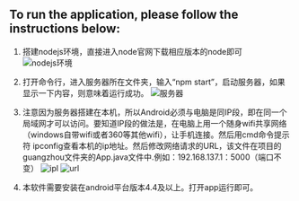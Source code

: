 ## To run the application, please follow the instructions below:
1.	搭建nodejs环境，直接进入node官网下载相应版本的node即可
 ![nodejs环境][1]

2.	打开命令行，进入服务器所在文件夹，输入“npm start”，启动服务器，如果显示一下内容，则意味着运行成功。
 ![服务器][2]

3.	注意因为服务器搭建在本机，所以Android必须与电脑是同IP段，即在同一个局域网才可以访问。要知道IP段的做法是，在电脑上用一个随身wifi共享网络（windows自带wifi或者360等其他wifi），让手机连接。然后用cmd命令提示符 ipconfig查看本机的ip地址。然后修改网络请求的URL，该文件在项目的guangzhou文件夹的App.java文件中.例如：192.168.137.1：5000（端口不变）
 ![ipl][4]
 ![url][3]
 
4.  本软件需要安装在android平台版本4.4及以上。打开app运行即可。

 [1]: https://github.com/team-work-GuangZhou/Guangzhou/blob/master/assets/img/nodejs.png
 [2]: https://github.com/team-work-GuangZhou/Guangzhou/blob/master/assets/img/server.png
 [3]: https://github.com/team-work-GuangZhou/Guangzhou/blob/master/assets/img/url.png
 [4]: https://github.com/team-work-GuangZhou/Guangzhou/blob/master/assets/img/ip.png
